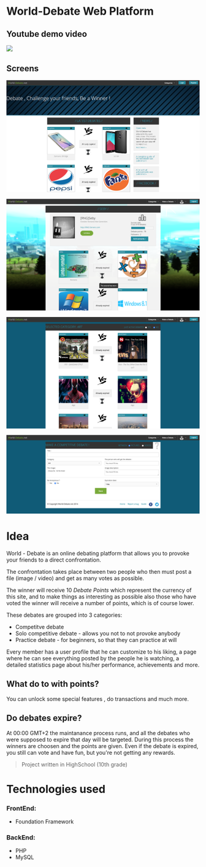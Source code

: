 # World-Debate Web Platform

## Youtube demo video
[![](http://img.youtube.com/vi/iXP8W_1j4lA/0.jpg)](http://www.youtube.com/watch?v=iXP8W_1j4lA "World-Debate Demo")

## Screens
![Demo Image ](https://github.com/msorins/World-Debate/blob/master/1.png?raw=true "Demo Image")

![Demo Image ](https://github.com/msorins/World-Debate/blob/master/2.png?raw=true "Demo Image")

![Demo Image ](https://github.com/msorins/World-Debate/blob/master/3.png?raw=true "Demo Image")

![Demo Image ](https://github.com/msorins/World-Debate/blob/master/4.png?raw=true "Demo Image")



# Idea
World - Debate is an online debating platform that allows you to provoke your friends to a direct confrontation. 

The confrontation takes place between two people who then must post a file (image / video) and get as many votes as possible. 

The winner will receive 10 *Debate Points* which represent the currency of this site, and to make things as interesting as possible also those who have voted the winner will receive a number of points, which is of course lower. 

These debates are grouped into 3 categories:
* Competitve debate
* Solo competitive debate - allows you not to not provoke anybody
* Practice debate - for beginners, so that they can practice at will 


Every member has a user profile that he can customize to his liking, a page where he can see everything posted by the people he is watching, a detailed statistics page about his/her performance, achievements and more.

## What do to with points?
You can unlock some special features , do transactions and much more.

## Do debates expire?
At 00:00 GMT+2 the maintanance process runs, and all the debates who were supposed to expire that day will be targeted. During this process the winners are choosen and the points are given. Even if the debate is expired, you still can vote and have fun, but you're not getting any rewards.

> Project written in HighSchool (10th grade)


# Technologies used

### FrontEnd:
* Foundation Framework

### BackEnd:
* PHP
* MySQL